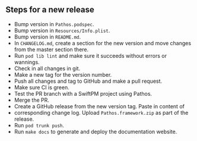 ## Steps for a new release
- Bump version in `Pathos.podspec`.
- Bump version in `Resources/Info.plist`.
- Bump version in `README.md`.
- In `CHANGELOG.md`, create a section for the new version and move changes from
  the master section there.
- Run `pod lib lint` and make sure it succeeds without errors or wannings.
- Check in all changes in git.
- Make a new tag for the version number.
- Push all changes and tag to GitHub and make a pull request.
- Make sure CI is green.
- Test the PR branch with a SwiftPM project using Pathos.
- Merge the PR.
- Create a GitHub release from the new version tag. Paste in content of
- corresponding change log. Upload `Pathos.framework.zip` as part of the release.
- Run `pod trunk push`.
- Run `make docs` to generate and deploy the documentation website.
